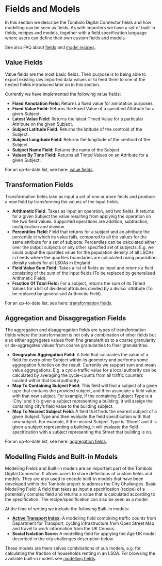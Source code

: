 # Fields and Models

In this section we describe the Tombolo Digital Connector fields and how modelling can be seen as fields. As with importers we have a set of built-in fields, recipes and models, together with a field specification language where users can define their own custom fields and models.

See also FAQ about [fields](Frequently-Asked-Questions.md#fields) and [model recipes](Frequently-Asked-Questions.md#model-recipes).

## Value Fields

Value fields are the most basic fields. Their purpose is to being able to export existing raw imported data values or to feed them to one of the nested fields introduced later on in this section.

Currently we have implemented the following value fields:

- __Fixed Annotation Field:__ Returns a fixed value for annotation purposes.
- __Fixed Value Field:__ Returns the Fixed Value of a specified Attribute for a given Subject.
- __Latest Value Field:__ Returns the latest Timed Value for a particular Attribute on the given Subject.
- __Subject Latitude Field:__ Returns the latitude of the centroid of the Subject.
- __Subject Longitude Field:__ Returns the longitude of the centroid of the Subject.
- __Subject Name Field:__ Returns the name of the Subject.
- __Values By Time Field:__ Returns all Timed Values on an Attribute for a given Subject.

For an up-to-date list, see here: [value fields](https://github.com/FutureCitiesCatapult/TomboloDigitalConnector/tree/master/src/main/java/uk/org/tombolo/field/value).

## Transformation Fields
Transformation fields take as input a set of one or more fields and produce a new field by transforming the values of the input fields.

- __Arithmetic Field:__ Takes as input an operation, and two fields. It returns for a given Subject the value resulting from applying the operation on the two field values. Supported operations are addition, subtraction, multiplication and division.
- __Percentiles Field:__ Field that returns for a subject and an attribute the percentile in which its value falls, compared to all the values for the same attribute for a set of subjects. Percentiles can be calculated either over the output subjects or any other specified set of subjects. E.g. we could output the quartiles value for the population density of all LSOAs in Leeds where the quartiles boundaries are calculated using population density values for all LSOAs in England.
- __Field Value Sum Field:__ Takes a list of fields as input and returns a field consisting of the sum of the input fields (To be replaced by generalised Arithmetic Field).
- __Fraction Of Total Field:__ For a subject, returns the sum of its Timed Values for a list of dividend attributes divided by a divisor attribute (To be replaced by generalised Arithmetic Field).

For an up-to-date list, see here: [transformation fields](https://github.com/FutureCitiesCatapult/TomboloDigitalConnector/tree/master/src/main/java/uk/org/tombolo/field/transformation).

## Aggregation and Disaggregation Fields
The aggregation and disaggregation fields are types of transformation fields where the transformation is not only a combination of other fields but also either aggregates values from fine granularities to a coarse granularity or de-aggregates values from coarse granularities to finer granularities.

- __Geographic Aggregation Field:__ A field that calculates the value of a field for every other Subject within its geometry and performs some aggregation function on the result. Currently we support sum and mean value aggregations. E.g. a cycle-traffic value for a local authority can be calculated by averaging the cycle-counts from all traffic counters located within that local authority.
- __Map To Containing Subject Field:__ This field will find a subject of a given type that contains the provided subject, and then associate a field value with that new subject. For example, if the containing Subject Type is a 'City' and it is given a subject representing a building, it will assign the containing city’s field value to the building subject.
- __Map To Nearest Subject Field:__ A field that finds the nearest subject of a given Subject Type and then evaluate the field specification with that new subject. For example, if the nearest Subject Type is 'Street' and it is given a subject representing a building, it will evaluate the field specification with a subject representing the Street that building is on.

For an up-to-date list, see here: [aggregation fields](https://github.com/FutureCitiesCatapult/TomboloDigitalConnector/tree/master/src/main/java/uk/org/tombolo/field/aggregation).

## Modelling Fields and Built-in Models 
Modelling Fields and Built-in models are an important part of the Tombolo Digital Connector. It allows users to share definitions of custom fields and models. They are also used to encode built-in models that have been developed within the Tombolo project to address the City Challenges.
Basic Modelling Field: A field that takes as input a specification (recipe) of a potentially complex field and returns a value that is calculated according to the specification. The recipe/specification can also be seen as a model.

At the time of writing we include the following Built-in models:

- __[Active Transport Index](Use-Case-on-Active-Transport-Index.md):__ A modelling field combining traffic counts 
from Department for Transport, cycling 
infrastructure from Open Street Map and travel to work information from the UK Census.
- __Social Isolation Score:__ A modelling field for applying the Age UK model described in the city challenges description below.

These models are them selves combinations of sub models, e.g. for calculating the fraction of households renting in 
an LSOA. For browsing the available built-in models see [modelling fields](https://github.com/FutureCitiesCatapult/TomboloDigitalConnector/tree/master/src/main/resources/modelling-fields).
